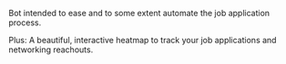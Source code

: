 Bot intended to ease and to some extent automate the job application process.

Plus: A beautiful, interactive heatmap to track your job applications and networking reachouts.
